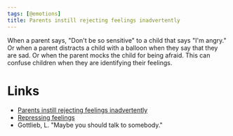 ```yaml
---
tags: [@emotions]
title: Parents instill rejecting feelings inadvertently 
---
```


When a parent says, "Don't be so sensitive" to a child that says "I'm angry." Or when a parent distracts a child with a balloon when they say that they are sad. Or when the parent mocks the child for being afraid. This can confuse children when they are identifying their feelings.

# Links
- [Parents instill rejecting feelings inadvertently](20200513173853.md)
- [Repressing feelings](202003262112.md)
- Gottlieb, L. "Maybe you should talk to somebody."

